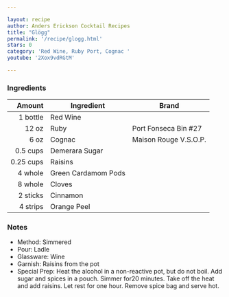 ```yaml
---

layout: recipe
author: Anders Erickson Cocktail Recipes
title: "Glögg"
permalink: '/recipe/glogg.html'
stars: 0
category: 'Red Wine, Ruby Port, Cognac '
youtube: '2Xox9vdRGtM'

---
```


### Ingredients

| Amount  | Ingredient               | Brand                    |
| --------: | ------------------- | --------------------- |
|  1 bottle | Red Wine            |
|     12 oz | Ruby                | Port Fonseca Bin #27  |
|      6 oz | Cognac              | Maison Rouge V.S.O.P. |
|  0.5 cups | Demerara Sugar      |
| 0.25 cups | Raisins             |
|   4 whole | Green Cardamom Pods |
|   8 whole | Cloves              |
|  2 sticks | Cinnamon            |
|  4 strips | Orange Peel         |

### Notes

- Method: Simmered
- Pour: Ladle
- Glassware: Wine
- Garnish: Raisins from the pot
- Special Prep: Heat the alcohol in a non-reactive pot, but do not boil. Add sugar and spices in a pouch. Simmer for20 minutes. Take off the heat and add raisins. Let rest for one hour. Remove spice bag and serve hot.

